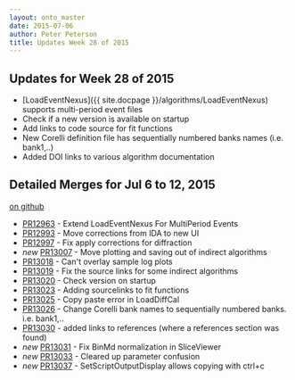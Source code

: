 ```yaml
---
layout: onto_master
date: 2015-07-06
author: Peter Peterson
title: Updates Week 28 of 2015
---
```

Updates for Week 28 of 2015
---------------------------
* [LoadEventNexus]({{ site.docpage }}/algorithms/LoadEventNexus) supports multi-period event files
* Check if a new version is available on startup
* Add links to code source for fit functions
* New Corelli definition file has sequentially numbered banks names (i.e. bank1,..)
* Added DOI links to various algorithm documentation

Detailed Merges for Jul 6 to 12, 2015
-------------------------------------
[on github](https://github.com/mantidproject/mantid/pulls?q=is%3Apr+merged%3A2015-07-07..2015-07-12)

* [PR12963](https://github.com/mantidproject/mantid/pull/12963) - Extend LoadEventNexus For MultiPeriod Events
* [PR12993](https://github.com/mantidproject/mantid/pull/12993) - Move corrections from IDA to new UI
* [PR12997](https://github.com/mantidproject/mantid/pull/12997) - Fix apply corrections for diffraction
* *new* [PR13007](https://github.com/mantidproject/mantid/pull/13007) - Move plotting and saving out of indirect algorithms
* [PR13018](https://github.com/mantidproject/mantid/pull/13018) - Can't overlay sample log plots
* [PR13019](https://github.com/mantidproject/mantid/pull/13019) - Fix the source links for some indirect algorithms
* [PR13020](https://github.com/mantidproject/mantid/pull/13020) - Check version on startup
* [PR13023](https://github.com/mantidproject/mantid/pull/13023) - Adding sourcelinks to fit functions
* [PR13025](https://github.com/mantidproject/mantid/pull/13025) - Copy paste error in LoadDiffCal
* [PR13026](https://github.com/mantidproject/mantid/pull/13026) - Change Corelli bank names to sequentially numbered banks. i.e. bank1,..
* [PR13030](https://github.com/mantidproject/mantid/pull/13030) - added links to references (where a references section was found)
* *new* [PR13031](https://github.com/mantidproject/mantid/pull/13031) - Fix BinMd normalization in SliceViewer
* *new* [PR13033](https://github.com/mantidproject/mantid/pull/13033) - Cleared up parameter confusion
* *new* [PR13037](https://github.com/mantidproject/mantid/pull/13037) - SetScriptOutputDisplay allows copying with ctrl+c
